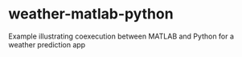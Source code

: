 # weather-matlab-python
Example illustrating coexecution between MATLAB and Python for a weather prediction app
